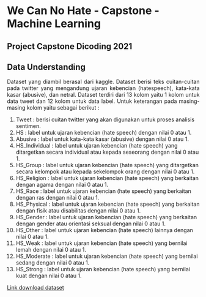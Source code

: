 # We Can No Hate - Capstone - Machine Learning

## Project Capstone Dicoding 2021

## Data Understanding
<p align=justify>Dataset yang diambil berasal dari kaggle. Dataset berisi teks cuitan-cuitan pada twitter yang mengandung ujaran kebencian (hatespeech), kata-kata kasar (abusive), dan netral. Dataset terdiri dari 13 kolom yaitu 1 kolom untuk data tweet dan 12 kolom untuk data label. Untuk keterangan pada masing-masing kolom yaitu sebagai berikut :</p>

  1. Tweet : berisi cuitan twitter yang akan digunakan untuk proses analisis sentimen.
  2. HS : label untuk ujaran kebencian (hate speech) dengan nilai 0 atau 1.
  3. Abusive : label untuk kata-kata kasar (abusive) dengan nilai 0 atau 1.
  4. HS_Individual : label untuk ujaran kebencian (hate speech) yang ditargetkan secara individual atau kepada seseorang dengan nilai 0 atau 1.
  5. HS_Group : label untuk ujaran kebencian (hate speech) yang ditargetkan secara kelompok atau kepada sekelompok orang dengan nilai 0 atau 1.
  6. HS_Religion : label untuk ujaran kebencian (hate speech) yang berkaitan dengan agama dengan nilai 0 atau 1.
  7. HS_Race : label untuk ujaran kebencian (hate speech) yang berkaitan dengan ras dengan nilai 0 atau 1.
  8. HS_Physical : label untuk ujaran kebencian (hate speech) yang berkaitan dengan fisik atau disabilitas dengan nilai 0 atau 1.
  9. HS_Gender : label untuk ujaran kebencian (hate speech) yang berkaitan dengan gender atau orientasi seksual dengan nilai 0 atau 1.
  10. HS_Other : label untuk ujaran kebencian (hate speech) lainnya dengan nilai 0 atau 1.
  11. HS_Weak : label untuk ujaran kebencian (hate speech) yang bernilai lemah dengan nilai 0 atau 1.
  12. HS_Moderate : label untuk ujaran kebencian (hate speech) yang bernilai sedang dengan nilai 0 atau 1.
  13. HS_Strong : label untuk ujaran kebencian (hate speech) yang bernilai kuat dengan nilai 0 atau 1.

[Link download dataset](https://www.kaggle.com/ilhamfp31/indonesian-abusive-and-hate-speech-twitter-text "Dataset Kaggle")
